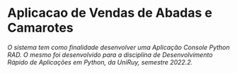 # Aplicacao de Vendas de Abadas e Camarotes 

_O sistema tem como finalidade desenvolver uma Aplicação Console Python RAD. O mesmo foi desenvolvido para a disciplina de Desenvolvimento Rápido de Aplicações em Python, da UniRuy, semestre 2022.2._
